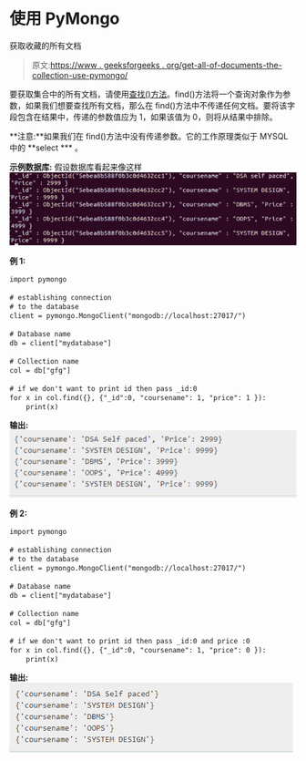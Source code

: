 # 使用 PyMongo

获取收藏的所有文档

> 原文:[https://www . geeksforgeeks . org/get-all-of-documents-the-collection-use-pymongo/](https://www.geeksforgeeks.org/get-all-the-documents-of-the-collection-using-pymongo/)

要获取集合中的所有文档，请使用[查找()方法](https://www.geeksforgeeks.org/python-mongodb-find/)。find()方法将一个查询对象作为参数，如果我们想要查找所有文档，那么在 find()方法中不传递任何文档。要将该字段包含在结果中，传递的参数值应为 1，如果该值为 0，则将从结果中排除。

**注意:**如果我们在 find()方法中没有传递参数。它的工作原理类似于 MYSQL 中的 **select *** 。

**示例数据库:**
假设数据库看起来像这样
![](img/6dcf29457b0c9cf698149b74695ad4c2.png)

**例 1:**

```
import pymongo 

# establishing connection 
# to the database
client = pymongo.MongoClient("mongodb://localhost:27017/") 

# Database name 
db = client["mydatabase"] 

# Collection name 
col = db["gfg"] 

# if we don't want to print id then pass _id:0
for x in col.find({}, {"_id":0, "coursename": 1, "price": 1 }): 
    print(x)
```

**输出:**
![](img/f795ee0642e234d444527d8c43d9511a.png)

**例 2:**

```
import pymongo 

# establishing connection 
# to the database
client = pymongo.MongoClient("mongodb://localhost:27017/") 

# Database name 
db = client["mydatabase"] 

# Collection name 
col = db["gfg"] 

# if we don't want to print id then pass _id:0 and price :0
for x in col.find({}, {"_id":0, "coursename": 1, "price": 0 }): 
    print(x)
```

**输出:**
![](img/66fcd3f922b9bdf6276bacda8d849010.png)